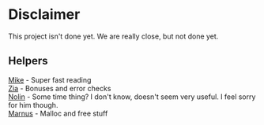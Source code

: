 # Disclaimer
This project isn't done yet. We are really close, but not done yet. 

## Helpers
[Mike](https://github.com/MikeFMeyer) - Super fast reading  
[Zia](https://github.com/ziadhorat) - Bonuses and error checks  
[Nolin](https://github.com/nreddystudent) - Some time thing? I don't know, doesn't seem very useful. I feel sorry for him though.  
[Marnus](https://github.com/mjbotes) - Malloc and free stuff  
